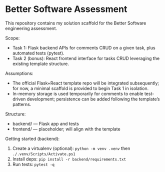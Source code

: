 # Better Software Assessment

This repository contains my solution scaffold for the Better Software engineering assessment.

Scope:
- Task 1: Flask backend APIs for comments CRUD on a given task, plus automated tests (pytest).
- Task 2 (bonus): React frontend interface for tasks CRUD leveraging the existing template structure.

Assumptions:
- The official Flask+React template repo will be integrated subsequently; for now, a minimal scaffold is provided to begin Task 1 in isolation.
- In-memory storage is used temporarily for comments to enable test-driven development; persistence can be added following the template’s patterns.

Structure:
- backend/ — Flask app and tests
- frontend/ — placeholder; will align with the template

Getting started (backend):
1. Create a virtualenv (optional): `python -m venv .venv` then `./.venv/Scripts/Activate.ps1`
2. Install deps: `pip install -r backend/requirements.txt`
3. Run tests: `pytest -q`

